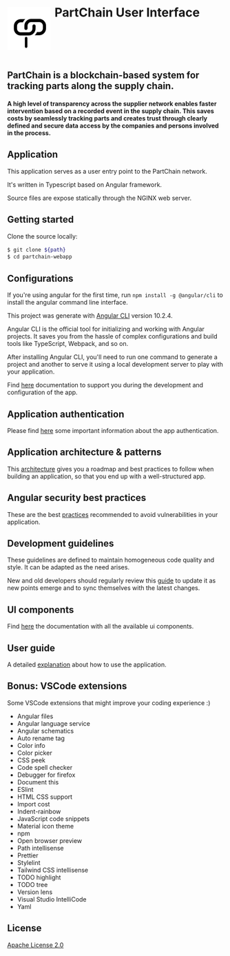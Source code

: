 <div style="display: flex; justify-items: center;">

![Alt text](src/assets/svg/partchain.svg?raw=true 'PartChain')

<h1 style="margin: 10px 0 0 10px">PartChain User Interface</h1>

</div>

<h2>PartChain is a blockchain-based system for tracking parts along the supply chain.</h2>
<h4>A high level of transparency across the supplier network enables faster intervention based on a recorded event in the supply chain.
This saves costs by seamlessly tracking parts and creates trust through clearly defined and secure data access by the companies and persons involved in the process.</h4>

## Application

This application serves as a user entry point to the PartChain network.

It's written in Typescript based on Angular framework.

Source files are expose statically through the NGINX web server.

## Getting started

Clone the source locally:

```sh
$ git clone ${path}
$ cd partchain-webapp
```

## Configurations

If you're using angular for the first time, run `npm install -g @angular/cli` to install the angular command line interface.

This project was generate with [Angular CLI](https://github.com/angular/angular-cli) version 10.2.4.

Angular CLI is the official tool for initializing and working with Angular projects. 
It saves you from the hassle of complex configurations and build tools like TypeScript, Webpack, and so on.

After installing Angular CLI, you'll need to run one command to generate a project and another to serve it using a local development server to play with your application.

Find [here](docs/configuration.md) documentation to support you during the development and configuration of the app.

## Application authentication

Please find [here](docs/authentication.md) some important information about the app authentication.

## Application architecture & patterns

This [architecture](docs/architecture.md) gives you a roadmap and best practices to follow when building an application, 
so that you end up with a well-structured app.

## Angular security best practices

These are the best [practices](docs/security.md) recommended to avoid vulnerabilities in your application.

## Development guidelines

These guidelines are defined to maintain homogeneous code quality and style. It can be adapted as the need arises.

New and old developers should regularly review this [guide](docs/guidelines.md) to update it as new points emerge and to sync themselves with the latest changes.

## UI components

Find [here](docs/components.md) the documentation with all the available ui components.

## User guide

A detailed [explanation](docs/user-guide.md) about how to use the application.

## Bonus: VSCode extensions

Some VSCode extensions that might improve your coding experience :)

- Angular files
- Angular language service
- Angular schematics
- Auto rename tag
- Color info
- Color picker
- CSS peek
- Code spell checker
- Debugger for firefox
- Document this
- ESlint
- HTML CSS support
- Import cost
- Indent-rainbow
- JavaScript code snippets
- Material icon theme
- npm
- Open browser preview
- Path intellisense
- Prettier
- Stylelint
- Tailwind CSS intellisense
- TODO highlight
- TODO tree
- Version lens
- Visual Studio IntelliCode
- Yaml

## License

[Apache License 2.0](./LICENSE)
